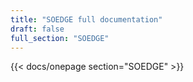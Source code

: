 ```yaml
---
title: "SOEDGE full documentation"
draft: false
full_section: "SOEDGE"
---
```


{{< docs/onepage section="SOEDGE" >}}
